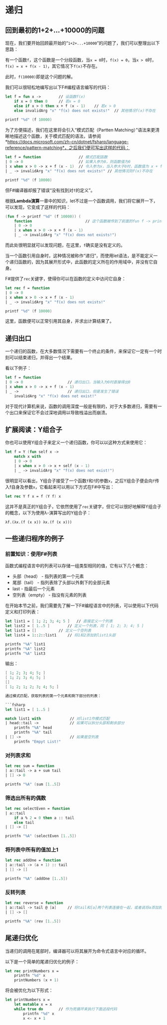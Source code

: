 # 递归

## 回到最初的1+2+...+10000的问题
现在，我们要开始回顾最开始的“`1+2+...+10000`”的问题了，我们可以整理出以下思路：

有一个函数`f`，这个函数是一个分段函数，当`x = 0`时，`f(x) = 0`，当`x > 0`时，`f(x) = x + f(x - 1)`，其它情况下`f(x)`不存在。

此时，`f(10000)`即是这个问题的解。

我们可以很轻松地编写出以下F#编程语言编写的代码：

```fsharp
let f = fun x ->        // 设函数f(x)
    if x = 0 then 0     // 若x = 0
    else if x > 0 then x + f (x - 1)    // 若x > 0
    else invalidArg "x" "f(x) does not exists!"  // 其他情况f(x)不存在
    
printf "%d" (f 10000)
```

为了方便描述，我们在这里将会引入“模式匹配（Partten Matching）”语法来更清晰地描述这个函数，关于模式匹配的语法，请参阅*https://docs.microsoft.com/zh-cn/dotnet/fsharp/language-reference/pattern-matching*，之后我们便可写出这样的代码：

```fsharp
let f = function                 // 模式匹配函数
| 0 -> 0                         // 如果入参为0，则函数值为0
| x when x > 0 -> x + f (x - 1)  // 令入参为x，当入参大于0时，函数值为 x + f (x - 1)
| _ -> invalidArg "x" "f(x) does not exists!" // 其他情况则f(x)不存在

printf "%d" (f 10000)
```

但F#编译器却报了错误“没有找到对`f`的定义”。

根据**Lambda演算**一章中的知识，let不过是一个函数调用，我们将它展开一下，可以发现，它变成了这样的代码：

```fsharp
(fun f -> printf "%d" (f 10000)) (
    function						// 这个函数被传到了前面的fun f -> printf "%d" (f 10000)里并被绑定到了名字“f”上。
    | 0 -> 0
    | x when x > 0 -> x + f (x - 1)
    | _ -> invalidArg "x" "f(x) does not exists!")
```

而此处很明显就可以发现问题，在这里，`f`确实是没有定义的。

当一个函数引用自身时，这种情况被称作“递归”，而使用let语法，是不能定义一个递归函数的，因为其展开形式中，此函数的定义所在的作用域中，并没有它自身。

F#提供了`rec`关键字，使得你可以在函数的定义中访问它自身：

```fsharp
let rec f = function
| 0 -> 0
| x when x > 0 -> x + f (x - 1)
| _ -> invalidArg "x" "f(x) does not exists!"

printf "%d" (f 10000)
```

这里，函数便可以正常引用其自身，并求出计算结果了。

## 递归出口
一个递归的函数，在大多数情况下需要有一个终止的条件，来保证它一定有一个时刻可以结束递归，并得出一个结果。

看以下例子：
```fsharp
let f = function
| 0 -> 0                    // 递归出口，当输入为0时直接得出0
| x when x > 0 -> x + f (x - 1)
| _ ->                      // 递归出口，但是发生了错误
	invalidArg "x" "f(x) does not exist!"
```

对于现代计算机来说，函数的调用深度一般是有限的，对于大多数递归，需要有一个出口来保证它不会过深地调用以导致栈溢出而崩溃。

## 扩展阅读：Y组合子

你也可以使用Y组合子来定义一个递归函数，你可以以这种方式来使用它：

```fsharp
let f = Y (fun self x ->
    match x with
    | 0 -> 0
    | x when x > 0 -> x + self (x - 1)
    | _ -> invalidArg "x" "f(x) does not exist!")
```

很明显可以看出，Y组合子接受了一个函数`f`和`f`的参数`x`，之后Y组合子便会向`f`传入f自身及参数`x`，它看起来可以用以下方式在F#中写出：

```fsharp
let rec Y f x = f (Y f) x
```

这并不是真正的Y组合子，它依然使用了`rec`关键字，但它可以很好地解释Y组合子的概念，以下为使用λ-演算写出的Y组合子：

```lambda
λf.(λx.(f (x x)) λx.(f (x x)))
```

## 一些递归程序的例子

### 前置知识：使用F#列表

函数式编程语言中的列表可以存储一组类型相同的值，它有以下几个概念：
* 头部（head） - 指列表的第一个元素
* 尾部（tail） - 指列表除了头部以外剩下的全部元素
* last - 指最后一个元素
* 空列表（empty） - 指没有元素的列表

在开始本节之前，我们需要先了解一下F#编程语言中的列表，可以使用以下代码定义和打印列表：

```fsharp
let list1 = [ 1; 2; 3; 4; 5 ]	// 直接定义一个列表
let list2 = [ 1..5 ]		// 定义一个列表，同 [ 1; 2; 3; 4; 5 ]
let list3 = []			// 定义一个空列表
let list4 = 1::2::list1   	// 将1和2添加到list1头部

printfn "%A" list1
printfn "%A" list2
printfn "%A" list3
```

输出：
```fsharp
[ 1; 2; 3; 4; 5; ]
[ 1; 2; 3; 4; 5; ]
[]
[ 1; 2; 1; 2; 3; 4; 5; ]

通过模式匹配，获取列表的第一个元素和剩下部分的列表：

```fsharp
let list1 = [ 1..5 ]

match list1 with             // 对list1作模式匹配
| head::tail ->              // 如果可以拆分头部和剩余部分
    printfn "%A" head
    printfn "%A" tail
| [] ->                      // 如果是空列表
	printfn "Empyt List!"
```

### 对列表求和

```fsharp
let rec sum = function
| a::tail -> a + sum tail
| [] -> 0

printfn "%A" (sum [1..5]）
```

### 筛选出所有的偶数

```fsharp
let rec selectEven = function
| a::tail
    if a % 2 = 0 then a :: tail
    else tail
| [] -> []

printfn "%A" (selectEven [1..5])
```

### 将列表中所有的值加上1

```fsharp
let rec addOne = function
| a::tail -> (a + 1) :: tail
| [] -> []

printfn "%A" (addOne [1..5])
```

### 反转列表

```fsharp
let rec reverse = function
| a::tail -> tail @ [a]		// 将tail和[a]两个列表连接在一起，或者说将a添加到tail后面
| [] -> []

printfn "%A" (rev [1..5])
```


## 尾递归优化
当递归的调用在尾部时，编译器可以将其展开为命令式语言中对应的循环。

以下是一个简单的尾递归优化的例子：

```fsharp
let rec printNumbers x =
	printfn "%d" x
    printNumbers (x + 1)
```

将会被优化为以下形式：

```fsharp
let printNumbers x =
    let mutable x = x
    while true do		// 作为死循环来执行下面这段代码
        printfn "%d" x
        x <- x + 1
```

